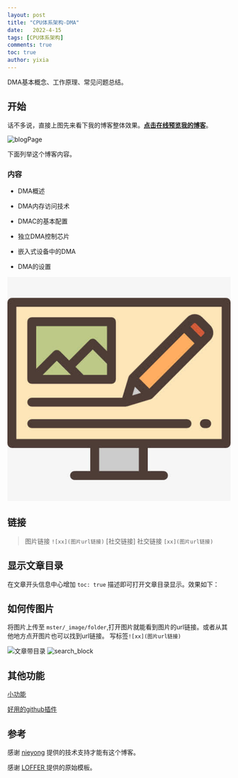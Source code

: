 ```yaml
---
layout: post
title: "CPU体系架构-DMA"
date:   2022-4-15
tags: [CPU体系架构]
comments: true
toc: true
author: yixia
---
```


DMA基本概念、工作原理、常见问题总结。

<!-- more -->

## 开始

话不多说，直接上图先来看下我的博客整体效果。[**点击在线预览我的博客**]( https://yixia713.github.io/)。

![blogPage](https://raw.githubusercontent.com/lemonchann/lemonchann.github.io/master/images/2019-11-22-create_blog_with_github_pages/blogPage.png)



下面列举这个博客内容。

### 内容

- DMA概述

- DMA内存访问技术

- DMAC的基本配置

- 独立DMA控制芯片

- 嵌入式设备中的DMA

- DMA的设置

![blog](https://github.com/yixia713/yixia713.github.io/blob/master/images/blog.jpg) 


## 链接
> 图片链接 `![xx](图片url链接)`
[社交链接]
> 社交链接 `[xx](图片url链接)`


## 显示文章目录

在文章开头信息中心增加 `toc: true` 描述即可打开文章目录显示。效果如下：


## 如何传图片

将图片上传至 `mster/_image/folder`,打开图片就能看到图片的url链接。或者从其他地方点开图片也可以找到url链接。
写标签`![xx](图片url链接)`

![文章带目录](https://i.loli.net/2020/07/12/TFlRj3kBdpocY9K.png)
![search_block](https://raw.githubusercontent.com/lemonchann/lemonchann.github.io/master/images/2019-11-22-create_blog_with_github_pages/search_block.png)


## 其他功能

[小功能](https://blog.csdn.net/ds19991999/article/details/81293467)

[好用的github插件](https://blog.csdn.net/u012702547/article/details/100533763)




## 参考

感谢 [nieyong](https://nieyong.github.io/wiki_cpu/CPU%E4%BD%93%E7%B3%BB%E6%9E%B6%E6%9E%84-DMA.html) 提供的技术支持才能有这个博客。

感谢 [LOFFER ](https://fromendworld.github.io/LOFFER/document/)提供的原始模板。
